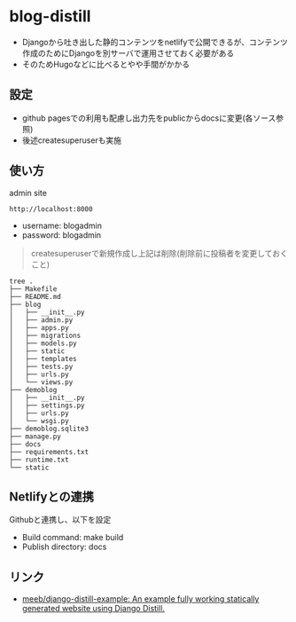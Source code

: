 # blog-distill

* Djangoから吐き出した静的コンテンツをnetlifyで公開できるが、コンテンツ作成のためにDjangoを別サーバで運用させておく必要がある
* そのためHugoなどに比べるとやや手間がかかる

## 設定

* github pagesでの利用も配慮し出力先をpublicからdocsに変更(各ソース参照)
* 後述createsuperuserも実施

## 使い方

admin site

```
http://localhost:8000
```

* username: blogadmin
* password: blogadmin

> createsuperuserで新規作成し上記は削除(削除前に投稿者を変更しておくこと)

```shell
tree .
├── Makefile
├── README.md
├── blog
│   ├── __init__.py
│   ├── admin.py
│   ├── apps.py
│   ├── migrations
│   ├── models.py
│   ├── static
│   ├── templates
│   ├── tests.py
│   ├── urls.py
│   └── views.py
├── demoblog
│   ├── __init__.py
│   ├── settings.py
│   ├── urls.py
│   └── wsgi.py
├── demoblog.sqlite3
├── manage.py
├── docs
├── requirements.txt
├── runtime.txt
└── static
```

## Netlifyとの連携

Githubと連携し、以下を設定

* Build command: make build
* Publish directory: docs

## リンク

* [meeb/django\-distill\-example: An example fully working statically generated website using Django Distill\.](https://github.com/meeb/django-distill-example)

